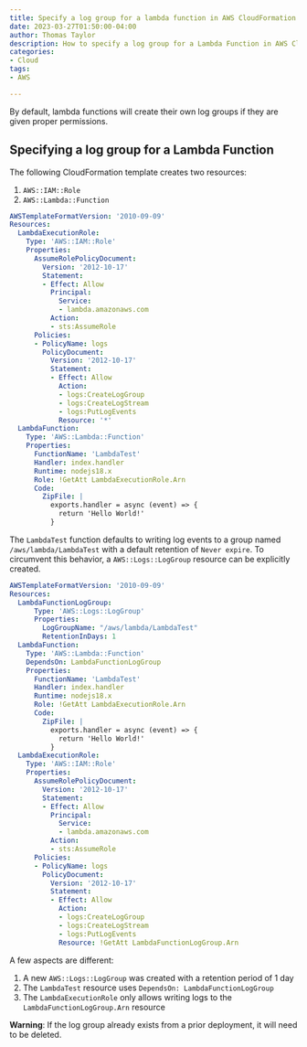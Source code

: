 ```yaml
---
title: Specify a log group for a lambda function in AWS CloudFormation
date: 2023-03-27T01:50:00-04:00
author: Thomas Taylor
description: How to specify a log group for a Lambda Function in AWS CloudFormation
categories:
- Cloud
tags:
- AWS

---
```


By default, lambda functions will create their own log groups if they are given proper permissions.

## Specifying a log group for a Lambda Function

The following CloudFormation template creates two resources:

1. `AWS::IAM::Role`
2. `AWS::Lambda::Function`

```yaml
AWSTemplateFormatVersion: '2010-09-09'
Resources:
  LambdaExecutionRole:
    Type: 'AWS::IAM::Role'
    Properties:
      AssumeRolePolicyDocument:
        Version: '2012-10-17'
        Statement:
        - Effect: Allow
          Principal:
            Service:
            - lambda.amazonaws.com
          Action:
          - sts:AssumeRole
      Policies:
      - PolicyName: logs
        PolicyDocument:
          Version: '2012-10-17'
          Statement:
          - Effect: Allow
            Action:
            - logs:CreateLogGroup
            - logs:CreateLogStream
            - logs:PutLogEvents
            Resource: '*'
  LambdaFunction:
    Type: 'AWS::Lambda::Function'
    Properties:
      FunctionName: 'LambdaTest'
      Handler: index.handler
      Runtime: nodejs18.x
      Role: !GetAtt LambdaExecutionRole.Arn
      Code:
        ZipFile: |
          exports.handler = async (event) => {
            return 'Hello World!'
          }

```

The  `LambdaTest` function defaults to writing log events to a group named `/aws/lambda/LambdaTest` with a default retention of `Never expire`. To circumvent this behavior, a `AWS::Logs::LogGroup` resource can be explicitly created.

```yaml
AWSTemplateFormatVersion: '2010-09-09'
Resources:
  LambdaFunctionLogGroup:
      Type: 'AWS::Logs::LogGroup'
      Properties:
        LogGroupName: "/aws/lambda/LambdaTest"
        RetentionInDays: 1
  LambdaFunction:
    Type: 'AWS::Lambda::Function'
    DependsOn: LambdaFunctionLogGroup
    Properties:
      FunctionName: 'LambdaTest'
      Handler: index.handler
      Runtime: nodejs18.x
      Role: !GetAtt LambdaExecutionRole.Arn
      Code:
        ZipFile: |
          exports.handler = async (event) => {
            return 'Hello World!'
          }
  LambdaExecutionRole:
    Type: 'AWS::IAM::Role'
    Properties:
      AssumeRolePolicyDocument:
        Version: '2012-10-17'
        Statement:
        - Effect: Allow
          Principal:
            Service:
            - lambda.amazonaws.com
          Action:
          - sts:AssumeRole
      Policies:
      - PolicyName: logs
        PolicyDocument:
          Version: '2012-10-17'
          Statement:
          - Effect: Allow
            Action:
            - logs:CreateLogGroup
            - logs:CreateLogStream
            - logs:PutLogEvents
            Resource: !GetAtt LambdaFunctionLogGroup.Arn

```

A few aspects are different:

1. A new `AWS::Logs::LogGroup` was created with a retention period of 1 day
2. The `LambdaTest` resource uses `DependsOn: LambdaFunctionLogGroup`
3. The `LambdaExecutionRole` only allows writing logs to the `LambdaFunctionLogGroup.Arn` resource

**Warning**: If the log group already exists from a prior deployment, it will need to be deleted.
